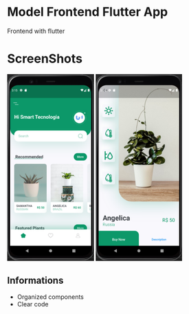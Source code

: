 # Model Frontend Flutter App

Frontend with flutter

# ScreenShots
<img src="https://github.com/edinaldoFelipe/frontend-flutter/blob/main/lib/screenshots/Screen%20Shot%202022-05-16%20at%2015.15.52.png?raw=true" width="40%"/>
<img src="https://github.com/edinaldoFelipe/frontend-flutter/blob/main/lib/screenshots/Screen%20Shot%202022-05-16%20at%2015.16.13.png?raw=true" width="40%"/>

## Informations
- Organized components
- Clear code

